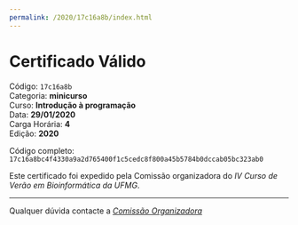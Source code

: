 ```yaml
---
permalink: /2020/17c16a8b/index.html
---
```


# Certificado Válido

Código: `17c16a8b`<br>
Categoria: **minicurso**<br>
Curso: **Introdução à programação**<br>
Data: **29/01/2020**<br>
Carga Horária: **4**<br>
Edição: **2020**<br>


Código completo: `17c16a8bc4f4330a9a2d765400f1c5cedc8f800a45b5784b0dccab05bc323ab0`


Este certificado foi expedido pela Comissão organizadora do *IV Curso de Verão em Bioinformática da UFMG*.

----

Qualquer dúvida contacte a [_Comissão Organizadora_](<mailto:cursobioinfoufmg@gmail.com$subject=[Certificados]>)

